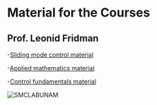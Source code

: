 # Material for the Courses  
## Prof. Leonid Fridman                                                                




-[Sliding mode control material](https://github.com/SMCLab-UNAM/Courses/tree/main/Material/Sliding%20modes%20course)

-[Applied mathematics material](https://github.com/SMCLab-UNAM/Courses/tree/main/Material/Applied%20mathematics)

-[Control fundamentals material](https://github.com/SMCLab-UNAM/Courses/tree/main/Material/Controls%20fundamentals)














![SMCLABUNAM](../main/Material/images/logo.png)
